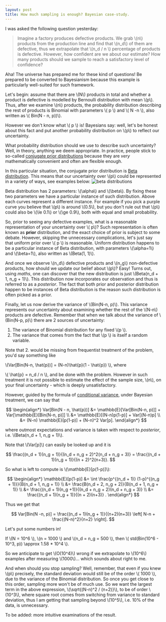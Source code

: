 ```yaml
---
layout: post
title: How much sampling is enough? Bayesian case-study.
---
```


I was asked the following question yesterday:

> Imagine a factory produces defective products. We grab \\(n\\) products from
> the production line and find that \\(n_d\\) of them are defective, thus we
> extrapolate that \\(n_d / n \\) percentage of products is defective.
> However, how confident are we about our estimate? How many products should we
> sample to reach a satisfactory level of confidence?

Aha! The universe has prepared me for these kind of questions! Be prepared to
be converted to Bayesianism because this example is particularly well-suited
for such framework.

Let's begin: assume that there are \\(N\\) products in total and whether a
product is defective is modelled by Bernoulli distribution with mean \\(p\\).
Thus, after we examine \\(n\\) products, the probability distribution describing the rest of
products is Binomial with parameters \\( p \\) and \\( N -n \\), also written as \\( Bin(N - n, p))\\).

However we don't know what \\( p \\) is! Bayesians say: well, let's be honest
about this fact and put another probability distribution on \\(p\\) to reflect
our uncertainty.

What probability distribution should we use to describe such uncertainty? Well, in theory,
anything we deem appropriate. In practice, people stick to so-called [conjugate
prior distributions][conj] because they are *very* mathematically convenient and often
are flexible enough.

In this particular situation, the conjugate prior distribution is [Beta distribution][beta].
This means that our uncertainty over \\(p\\) could be represented in a variety of ways, see examples below:
![beta distributions](https://upload.wikimedia.org/wikipedia/commons/f/f3/Beta_distribution_pdf.svg)

Beta distribution has 2 parameters: \\(\alpha\\) and \\(\beta\\). By fixing
these two parameters we have a particular instance of such distribution. Above
each curves represent a different instance. For example if you pick a purple
curve you believe that \\(p\\) is around \\(0.5\\), but you don't rule out that \\(p\\) could also be
\\(\le 0.1\\) or \\(\ge 0.9\\), both with equal and small probability.

So, prior to seeing any defective examples, what is a reasonable representation
of your uncertainty over \\( p\\)? Such representation is often known as
**prior** distribution, and the exact choice of prior is subject to some
debate. However, skipping the unnecessary complications, let's just say that
uniform prior over \\( p \\) is reasonable. Uniform distribution happens to be
a particular instance of Beta distribution, with parameters \\(\alpha=1\\) and
\\(\beta=1\\), also written as \\(Beta(1, 1)\\).

And once we observe \\(n_d\\) defective products and \\(n_g\\) non-defective
products, how should we update our belief about \\(p\\)? Easy! Turns out, using
*maths*, one can discover that the new distribution is just
\\(Beta(n_d + 1, n_g + 1)\\). This distribution now incorporates our
observation and thus is referred to as a *posterior*. The fact that both prior
and posterior distribution happen to be instances of Beta distribution is the
reason such distribution is often picked as a prior.

Finally, let us now derive the variance of \\(Bin(N-n, p)\\). This variance
represents our uncertainty about examining whether the rest of the \\(N-n\\)
products are defective. Remember that when we talk about the variance of
\\(Bin(N-p, p)\\) there are 2 sources of uncertainty:

  1. The variance of Binomial distribution for any fixed \\(p \\).
  2. The variance that comes from the fact that \\(p \\) is itself a random variable.

Note that 2. would be missing from frequentist treatment of the problem, you'd say something like

\\(Var[Bin(N-n, \hat{p})] = (N-n)\hat{p}(1 - \hat{p}) \\), where

\\( \hat{p} = n_d / n \\), and be done with the problem. However in such
treatment it is not possible to estimate the effect of the sample size,
\\(n\\), on your final uncertainty - which is deeply unsatisfactory.

However, guided by the formula of [conditional variance][cond], under Bayesian
treatment, we can say that

$$
\begin{align*}
Var[Bin(N - n, \hat{p})] &= \mathbb{E}[Var[Bin(N-n, p)]] + Var[\mathbb{E}[Bin(N-n, p)]]
\\
&= \mathbb{E}[(N-n)p(1-p)] + Var[(N-n)p]
\\
&= (N-n) \mathbb{E}[p(1-p)] + (N-n)^2 Var[p].
\end{align*}
$$

where outmost expectations and variance is taken with respect to *posterior*,
i.e. \\(Beta(n_d + 1, n_g + 1)\\).

Note that \\(Var[p]\\) can easily be looked up and it is

$$
\frac{(n_d + 1)(n_g + 1)}{(n_d + n_g + 2)^2(n_d + n_g + 3)} = \frac{(n_d + 1)(n_g + 1)}{(n + 2)^2(n+3)}.
$$

So what is left to compute is \\(\mathbb{E}[p(1-p)]\\):

$$
\begin{align*}
\mathbb{E}[p(1-p)] &= \int \frac{p^{(n_d + 1)} (1-p)^{(n_g + 1)}}{B(n_d + 1, n_g + 1)}
\\
&= \frac{B(n_d + 2, n_g + 2)}{B(n_d + 1, n_g + 1)}
\\
&= \frac{(n_d + 1)(n_g +1)}{(n_d + n_g + 2)(n_d + n_g + 3)}
\\
&=
\frac{(n_d + 1)(n_g + 1)}{(n + 2)(n+3)} .
\end{align*}
$$

Thus we get that

$$
Var[Bin(N -n, p)] = \frac{(n_d + 1)(n_g + 1)}{(n+2)(n+3)} \left[ N-n + \frac{(N-n)^2}{n+2} \right].
$$

Let's put some numbers in!

If \\(N = 10^6 \\), \\(n = 1000 \\) and \\(n_d = n_g = 500 \\), then \\( std(Bin(10^6 - 10^3, p)) \approx 1.58 * 10^4 \\).

So we anticipate to get \\(O(10^4)\\) wrong if we extrapolate to \\(10^6\\)
examples after measuring \\(1000\\)... which sounds about right to me.

And when should you stop sampling? Well, remember, that even if you knew
\\(p\\) precisely, the standard deviation would still be of the order \\( 1000
\\), due to the variance of the Binomial distribution. So once you get close
to this order, sampling more won't be of much use. So we want the largest term in the above
expression, \\(\sqrt{(N-n)^2  / (n+2)}\\), to be of order \\(10^3\\), where square root comes
from switching from variance to standard deviation, thus I am getting that
sampling beyond \\(10^5\\), i.e. 10% of the data, is unnecessary.

To be added: more intuitive examinations of the result.


[conj]: https://en.wikipedia.org/wiki/Conjugate_prior
[beta]: https://en.wikipedia.org/wiki/Beta_distribution
[cond]: https://en.wikipedia.org/wiki/Conditional_variance

